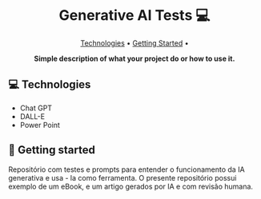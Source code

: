 <h1 align="center" style="font-weight: bold;">Generative AI Tests 💻</h1>

<p align="center">
 <a href="#tech">Technologies</a> • 
 <a href="#started">Getting Started</a> • 

<p align="center">
    <b>Simple description of what your project do or how to use it.</b>
</p>

<h2 id="technologies">💻 Technologies</h2>

- Chat GPT
- DALL-E
- Power Point

<h2 id="started">🚀 Getting started</h2>

Repositório com testes e prompts para entender o funcionamento da IA generativa e usa - la como ferramenta. 
O presente repositório possui exemplo de um eBook, e um artigo gerados por IA e com revisão humana.
